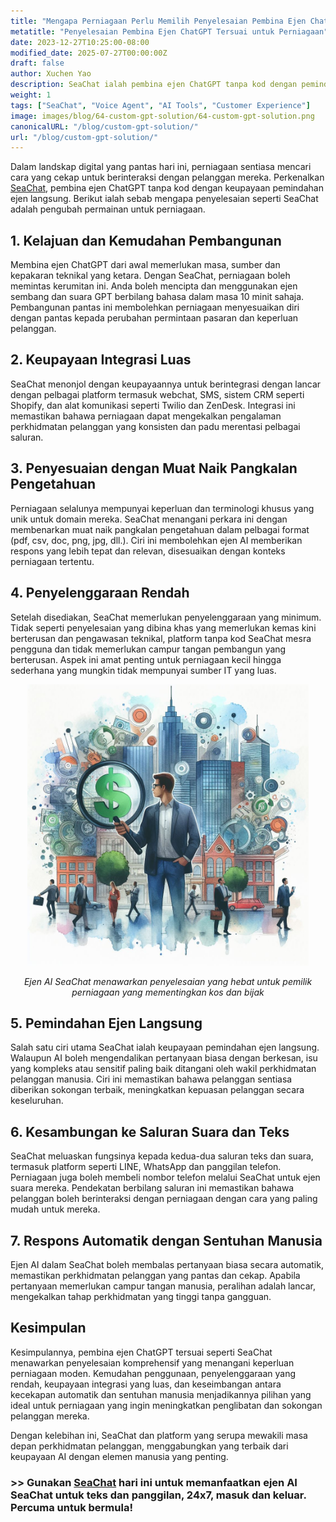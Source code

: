 ```yaml
---
title: "Mengapa Perniagaan Perlu Memilih Penyelesaian Pembina Ejen ChatGPT Tersuai"
metatitle: "Penyelesaian Pembina Ejen ChatGPT Tersuai untuk Perniagaan"
date: 2023-12-27T10:25:00-08:00
modified_date: 2025-07-27T00:00:00Z
draft: false
author: Xuchen Yao
description: SeaChat ialah pembina ejen ChatGPT tanpa kod dengan pemindahan ejen langsung, membolehkan penciptaan pantas ejen sembang dan suara berbilang bahasa. Ia menawarkan integrasi yang lancar, penyesuaian mudah, dan penyelenggaraan yang rendah, sesuai untuk meningkatkan perkhidmatan pelanggan dengan gabungan kecekapan AI dan interaksi manusia.
weight: 1
tags: ["SeaChat", "Voice Agent", "AI Tools", "Customer Experience"]
image: images/blog/64-custom-gpt-solution/64-custom-gpt-solution.png
canonicalURL: "/blog/custom-gpt-solution/"
url: "/blog/custom-gpt-solution/"
---
```


Dalam landskap digital yang pantas hari ini, perniagaan sentiasa mencari cara yang cekap untuk berinteraksi dengan pelanggan mereka. Perkenalkan [SeaChat](https://chat.seasalt.ai/?utm_source=blog), pembina ejen ChatGPT tanpa kod dengan keupayaan pemindahan ejen langsung. Berikut ialah sebab mengapa penyelesaian seperti SeaChat adalah pengubah permainan untuk perniagaan.

## 1. **Kelajuan dan Kemudahan Pembangunan**

Membina ejen ChatGPT dari awal memerlukan masa, sumber dan kepakaran teknikal yang ketara. Dengan SeaChat, perniagaan boleh memintas kerumitan ini. Anda boleh mencipta dan menggunakan ejen sembang dan suara GPT berbilang bahasa dalam masa 10 minit sahaja. Pembangunan pantas ini membolehkan perniagaan menyesuaikan diri dengan pantas kepada perubahan permintaan pasaran dan keperluan pelanggan.

## 2. **Keupayaan Integrasi Luas**

SeaChat menonjol dengan keupayaannya untuk berintegrasi dengan lancar dengan pelbagai platform termasuk webchat, SMS, sistem CRM seperti Shopify, dan alat komunikasi seperti Twilio dan ZenDesk. Integrasi ini memastikan bahawa perniagaan dapat mengekalkan pengalaman perkhidmatan pelanggan yang konsisten dan padu merentasi pelbagai saluran.

## 3. **Penyesuaian dengan Muat Naik Pangkalan Pengetahuan**

Perniagaan selalunya mempunyai keperluan dan terminologi khusus yang unik untuk domain mereka. SeaChat menangani perkara ini dengan membenarkan muat naik pangkalan pengetahuan dalam pelbagai format (pdf, csv, doc, png, jpg, dll.). Ciri ini membolehkan ejen AI memberikan respons yang lebih tepat dan relevan, disesuaikan dengan konteks perniagaan tertentu.

## 4. **Penyelenggaraan Rendah**

Setelah disediakan, SeaChat memerlukan penyelenggaraan yang minimum. Tidak seperti penyelesaian yang dibina khas yang memerlukan kemas kini berterusan dan pengawasan teknikal, platform tanpa kod SeaChat mesra pengguna dan tidak memerlukan campur tangan pembangun yang berterusan. Aspek ini amat penting untuk perniagaan kecil hingga sederhana yang mungkin tidak mempunyai sumber IT yang luas.

<center>
<img height="450px" src="/images/blog/59-seachat-cost-capping/59-seachat-cost-aware-businesses.jpeg" alt="Ejen AI SeaChat menawarkan penyelesaian yang hebat untuk pemilik perniagaan yang mementingkan kos dan bijak"/>

*Ejen AI SeaChat menawarkan penyelesaian yang hebat untuk pemilik perniagaan yang mementingkan kos dan bijak*
</center>

## 5. **Pemindahan Ejen Langsung**

Salah satu ciri utama SeaChat ialah keupayaan pemindahan ejen langsung. Walaupun AI boleh mengendalikan pertanyaan biasa dengan berkesan, isu yang kompleks atau sensitif paling baik ditangani oleh wakil perkhidmatan pelanggan manusia. Ciri ini memastikan bahawa pelanggan sentiasa diberikan sokongan terbaik, meningkatkan kepuasan pelanggan secara keseluruhan.

## 6. **Kesambungan ke Saluran Suara dan Teks**

SeaChat meluaskan fungsinya kepada kedua-dua saluran teks dan suara, termasuk platform seperti LINE, WhatsApp dan panggilan telefon. Perniagaan juga boleh membeli nombor telefon melalui SeaChat untuk ejen suara mereka. Pendekatan berbilang saluran ini memastikan bahawa pelanggan boleh berinteraksi dengan perniagaan dengan cara yang paling mudah untuk mereka.

## 7. **Respons Automatik dengan Sentuhan Manusia**

Ejen AI dalam SeaChat boleh membalas pertanyaan biasa secara automatik, memastikan perkhidmatan pelanggan yang pantas dan cekap. Apabila pertanyaan memerlukan campur tangan manusia, peralihan adalah lancar, mengekalkan tahap perkhidmatan yang tinggi tanpa gangguan.

## Kesimpulan

Kesimpulannya, pembina ejen ChatGPT tersuai seperti SeaChat menawarkan penyelesaian komprehensif yang menangani keperluan perniagaan moden. Kemudahan penggunaan, penyelenggaraan yang rendah, keupayaan integrasi yang luas, dan keseimbangan antara kecekapan automatik dan sentuhan manusia menjadikannya pilihan yang ideal untuk perniagaan yang ingin meningkatkan penglibatan dan sokongan pelanggan mereka.

Dengan kelebihan ini, SeaChat dan platform yang serupa mewakili masa depan perkhidmatan pelanggan, menggabungkan yang terbaik dari keupayaan AI dengan elemen manusia yang penting.

### >> Gunakan [SeaChat](https://chat.seasalt.ai/?utm_source=blog) hari ini untuk memanfaatkan ejen AI SeaChat untuk teks dan panggilan, 24x7, masuk dan keluar. Percuma untuk bermula!
